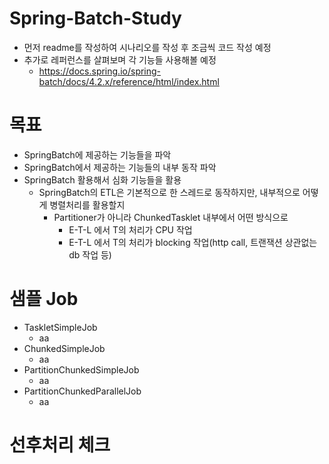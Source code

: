 # Spring-Batch-Study
 * 먼저 readme를 작성하여 시나리오를 작성 후 조금씩 코드 작성 예정
 * 추가로 레퍼런스를 살펴보며 각 기능들 사용해볼 예정
   * https://docs.spring.io/spring-batch/docs/4.2.x/reference/html/index.html

# 목표
  * SpringBatch에 제공하는 기능들을 파악
  * SpringBatch에서 제공하는 기능들의 내부 동작 파악
  * SpringBatch 활용해서 심화 기능들을 활용
    * SpringBatch의 ETL은 기본적으로 한 스레드로 동작하지만, 내부적으로 어떻게 병렬처리를 활용할지
      * Partitioner가 아니라 ChunkedTasklet 내부에서 어떤 방식으로
        * E-T-L 에서 T의 처리가 CPU 작업
        * E-T-L 에서 T의 처리가 blocking 작업(http call, 트랜잭션 상관없는 db 작업 등)
        

# 샘플 Job
  * TaskletSimpleJob
    * aa
  * ChunkedSimpleJob
    * aa
  * PartitionChunkedSimpleJob
    * aa
  * PartitionChunkedParallelJob
    * aa

# 선후처리 체크

